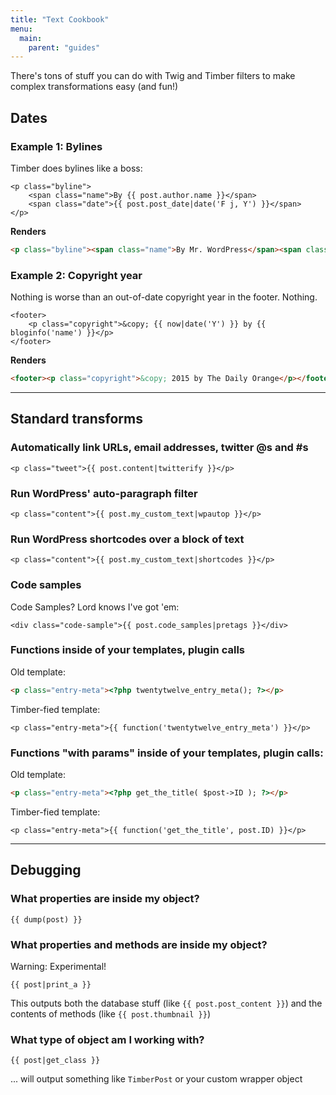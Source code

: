 ```yaml
---
title: "Text Cookbook"
menu:
  main:
    parent: "guides"
---
```


There's tons of stuff you can do with Twig and Timber filters to make complex transformations easy (and fun!)

## Dates

### Example 1: Bylines

Timber does bylines like a boss:

```twig
<p class="byline">
	<span class="name">By {{ post.author.name }}</span>
	<span class="date">{{ post.post_date|date('F j, Y') }}</span>
</p>
```

**Renders**

```html
<p class="byline"><span class="name">By Mr. WordPress</span><span class="date">September 28, 2013</span></p>
```

### Example 2: Copyright year

Nothing is worse than an out-of-date copyright year in the footer. Nothing.

```twig
<footer>
	<p class="copyright">&copy; {{ now|date('Y') }} by {{ bloginfo('name') }}</p>
</footer>
```

**Renders**

```html
<footer><p class="copyright">&copy; 2015 by The Daily Orange</p></footer>
```

* * *

## Standard transforms

### Automatically link URLs, email addresses, twitter @s and #s

```twig
<p class="tweet">{{ post.content|twitterify }}</p>
```

### Run WordPress' auto-paragraph filter

```twig
<p class="content">{{ post.my_custom_text|wpautop }}</p>
```

### Run WordPress shortcodes over a block of text

```twig
<p class="content">{{ post.my_custom_text|shortcodes }}</p>
```

### Code samples

Code Samples? Lord knows I've got 'em:

```twig
<div class="code-sample">{{ post.code_samples|pretags }}</div>
```

### Functions inside of your templates, plugin calls

Old template:

```html
<p class="entry-meta"><?php twentytwelve_entry_meta(); ?></p>
```

Timber-fied template:

```twig
<p class="entry-meta">{{ function('twentytwelve_entry_meta') }}</p>
```

### Functions "with params" inside of your templates, plugin calls:

Old template:

```html
<p class="entry-meta"><?php get_the_title( $post->ID ); ?></p>
```

Timber-fied template:

```twig
<p class="entry-meta">{{ function('get_the_title', post.ID) }}</p>
```

* * *

## Debugging

### What properties are inside my object?

```twig
{{ dump(post) }}
```

### What properties and methods are inside my object?

Warning: Experimental!

```twig
{{ post|print_a }}
```
This outputs both the database stuff (like `{{ post.post_content }}`) and the contents of methods (like `{{ post.thumbnail }}`)

### What type of object am I working with?

```twig
{{ post|get_class }}
```

... will output something like `TimberPost` or your custom wrapper object
